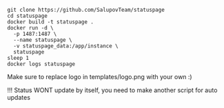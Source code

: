 ```
git clone https://github.com/SalupovTeam/statuspage
cd statuspage
docker build -t statuspage . 
docker run -d \
  -p 1487:1487 \
  --name statuspage \
  -v statuspage_data:/app/instance \
  statuspage
sleep 1
docker logs statuspage
```

Make sure to replace logo in templates/logo.png with your own :)

!!! Status WONT update by itself, you need to make another script for auto updates